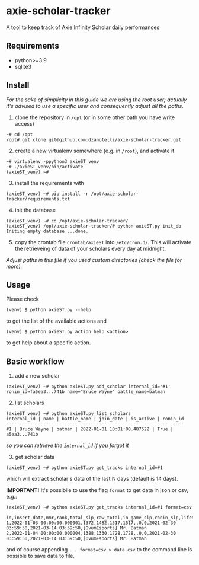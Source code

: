 # axie-scholar-tracker
A tool to keep track of Axie Infinity Scholar daily performances

## Requirements
- python>=3.9
- sqlite3

## Install

*For the sake of simplicity in this guide we are using the root user; actually
it's advised to use a specific user and consequently adjust all the paths.* 

1. clone the repository in `/opt` (or in some other path you have write access)
```
~# cd /opt
/opt# git clone git@github.com:dzanotelli/axie-scholar-tracker.git
```

2. create a new virtualenv somewhere (e.g. in `/root`), and activate it
```
~# virtualenv -ppython3 axieST_venv
~# ./axieST_venv/bin/activate
(axieST_venv) ~#
```

3. install the requirements with 
```
(axieST_venv) ~# pip install -r /opt/axie-scholar-tracker/requirements.txt
```

4. init the database
```
(axieST_venv) ~# cd /opt/axie-scholar-tracker/
(axieST_venv) /opt/axie-scholar-tracker/# python axieST.py init_db
Initing empty database ...done.
```

5. copy the crontab file `crontab/axieST` into `/etc/cron.d/`. This will
activate the retrieveing of data of your scholars every day at midnight.

*Adjust paths in this file if you used custom directories (check the file
for more).*

## Usage

Please check
```
(venv) $ python axieST.py --help  
```

to get the list of the available actions and
```
(venv) $ python axieST.py action_help <action>  
```
to get help about a specific action.


## Basic workflow

1. add a new scholar
```
(axieST_venv) ~# python axieST.py add_scholar internal_id='#1' 
ronin_id=fa5ea3...741b name="Bruce Wayne" battle_name=batman
```

2. list scholars
```
(axieST_venv) ~# python axieST.py list_scholars
internal_id | name | battle_name | join_date | is_active | ronin_id
-------------------------------------------------------------------
#1 | Bruce Wayne | batman | 2022-01-01 10:01:00.487522 | True | a5ea3...741b
```
*so you can retrieve the `internal_id` if you forgot it*

3. get scholar data
```
(axieST_venv) ~# python axieST.py get_tracks internal_id=#1
```
which will extract scholar's data of the last N days (default is 14 days).

**IMPORTANT!** It's possibile to use the flag `format` to get data in json
or csv, e.g.:
``` 
(axieST_venv) ~# python axieST.py get_tracks internal_id=#1 format=csv

id,insert_date,mmr,rank,total_slp,raw_total,in_game_slp,ronin_slp,lifetime_slp,last_claim,next_claim,player_name
1,2022-01-03 00:00:00.000001,1372,1482,1517,1517,,0,0,2021-02-30 03:59:50,2021-03-14 03:59:50,[OvumEsports] Mr. Batman
2,2022-01-04 00:00:00.000004,1388,1330,1728,1728,,0,0,2021-02-30 03:59:50,2021-03-14 03:59:50,[OvumEsports] Mr. Batman
```
and of course appending `... format=csv > data.csv` to the command line is
possible to save data to file.

